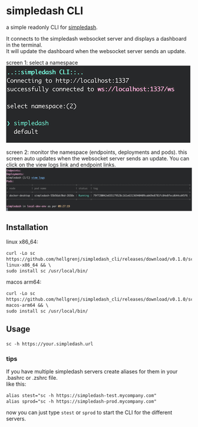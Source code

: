 # simpledash CLI

a simple readonly CLI for [simpledash](https://github.com/hellgrenj/simpledash).  


It connects to the simpledash websocket server and displays a dashboard in the terminal.   
It will update the dashboard when the websocket server sends an update.  

screen 1: select a namespace  
![screenshot2](screenshot1.png)  

screen 2: monitor the namespace (endpoints, deployments and pods). this screen auto updates when the websocket server sends an update. You can click on the view logs link and endpoint links.   
![screenshot2](screenshot2.png)

## Installation

linux x86_64:
```
curl -Lo sc https://github.com/hellgrenj/simpledash_cli/releases/download/v0.1.0/sc-linux-x86_64 && \
sudo install sc /usr/local/bin/
```
macos arm64:
```
curl -Lo sc https://github.com/hellgrenj/simpledash_cli/releases/download/v0.1.0/sc-macos-arm64 && \
sudo install sc /usr/local/bin/
```

## Usage

```sc -h https://your.simpledash.url```

### tips
If you have multiple simpledash servers create aliases for them in your .bashrc or .zshrc file.  
like this:  
```
alias stest="sc -h https://simpledash-test.mycompany.com"
alias sprod="sc -h https://simpledash-prod.mycompany.com"
```  
now you can just type ```stest``` or ```sprod``` to start the CLI for the different servers.


